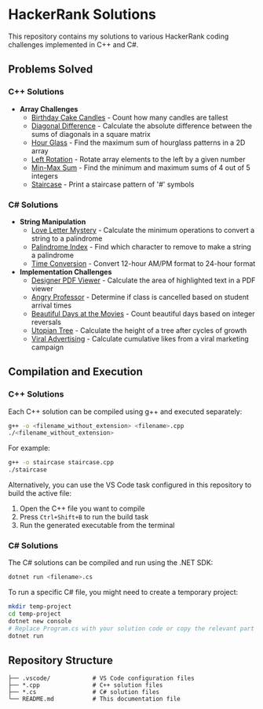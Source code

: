 ﻿# HackerRank Solutions

This repository contains my solutions to various HackerRank coding challenges implemented in C++ and C#.

## Problems Solved

### C++ Solutions
- **Array Challenges**
  - [Birthday Cake Candles](birthdayCakeCandles.cpp) - Count how many candles are tallest
  - [Diagonal Difference](diagonalDifference.cpp) - Calculate the absolute difference between the sums of diagonals in a square matrix
  - [Hour Glass](hourGlass.cpp) - Find the maximum sum of hourglass patterns in a 2D array
  - [Left Rotation](leftRotation.cpp) - Rotate array elements to the left by a given number
  - [Min-Max Sum](minmaxSum.cpp) - Find the minimum and maximum sums of 4 out of 5 integers
  - [Staircase](staircase.cpp) - Print a staircase pattern of '#' symbols

### C# Solutions
- **String Manipulation**
  - [Love Letter Mystery](loveLetterMystery.cs) - Calculate the minimum operations to convert a string to a palindrome
  - [Palindrome Index](palindromeIndex.cs) - Find which character to remove to make a string a palindrome
  - [Time Conversion](timeConversion.cs) - Convert 12-hour AM/PM format to 24-hour format
- **Implementation Challenges**
  - [Designer PDF Viewer](designerPDFViewer.cs) - Calculate the area of highlighted text in a PDF viewer
  - [Angry Professor](angryProfessor.cs) - Determine if class is cancelled based on student arrival times
  - [Beautiful Days at the Movies](beautifulDays.cs) - Count beautiful days based on integer reversals
  - [Utopian Tree](utopianTree.cs) - Calculate the height of a tree after cycles of growth
  - [Viral Advertising](viralAdvertising.cs) - Calculate cumulative likes from a viral marketing campaign

## Compilation and Execution

### C++ Solutions
Each C++ solution can be compiled using g++ and executed separately:

```bash
g++ -o <filename_without_extension> <filename>.cpp
./<filename_without_extension>
```

For example:
```bash
g++ -o staircase staircase.cpp
./staircase
```

Alternatively, you can use the VS Code task configured in this repository to build the active file:
1. Open the C++ file you want to compile
2. Press `Ctrl+Shift+B` to run the build task
3. Run the generated executable from the terminal

### C# Solutions
The C# solutions can be compiled and run using the .NET SDK:

```bash
dotnet run <filename>.cs
```

To run a specific C# file, you might need to create a temporary project:

```bash
mkdir temp-project
cd temp-project
dotnet new console
# Replace Program.cs with your solution code or copy the relevant part
dotnet run
```

## Repository Structure
```
├── .vscode/            # VS Code configuration files
├── *.cpp               # C++ solution files
├── *.cs                # C# solution files
└── README.md           # This documentation file
```
